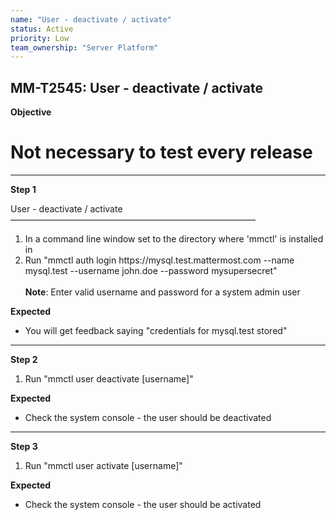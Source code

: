 ```yaml
---
name: "User - deactivate / activate"
status: Active
priority: Low
team_ownership: "Server Platform"
---
```


## MM-T2545: User - deactivate / activate

**Objective**

# Not necessary to test every release

---

**Step 1**

User - deactivate / activate\
————————————————————————————

1. In a command line window set to the directory where 'mmctl' is installed in
2. Run "mmctl auth login https\://mysql.test.mattermost.com --name mysql.test --username john.doe --password mysupersecret"\
   \
   **Note**: Enter valid username and password for a system admin user

**Expected**

- You will get feedback saying "credentials for mysql.test stored"

---

**Step 2**

1. Run "mmctl user deactivate \[username]"

**Expected**

- Check the system console - the user should be deactivated

---

**Step 3**

1. Run "mmctl user activate \[username]"

**Expected**

- Check the system console - the user should be activated
